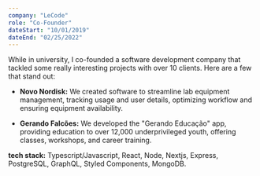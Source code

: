 ```yaml
---
company: "LeCode"
role: "Co-Founder"
dateStart: "10/01/2019"
dateEnd: "02/25/2022"
---
```


While in university, I co-founded a software development company that
tackled some really interesting projects with over 10 clients. Here are a few
that stand out:

- **Novo Nordisk:** We created software to streamline lab equipment
  management, tracking usage and user details, optimizing workflow and
  ensuring equipment availability.

- **Gerando Falcões:** We developed the "Gerando Educação" app, providing
  education to over 12,000 underprivileged youth, offering classes, workshops,
  and career training.

**tech stack:**  Typescript/Javascript, React, Node, Nextjs, Express, PostgreSQL,
GraphQL, Styled Components, MongoDB.
